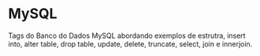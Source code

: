 # MySQL
 Tags do Banco do Dados MySQL abordando exemplos de estrutra, insert into, alter table, drop table, update, delete, truncate, select, join e innerjoin.
